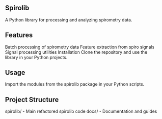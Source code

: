 ## Spirolib
A Python library for processing and analyzing spirometry data.

## Features
Batch processing of spirometry data
Feature extraction from spiro signals
Signal processing utilities
Installation
Clone the repository and use the library in your Python projects.

## Usage
Import the modules from the spirolib package in your Python scripts.

## Project Structure
spirolib/ - Main refactored spirolib code
docs/ - Documentation and guides